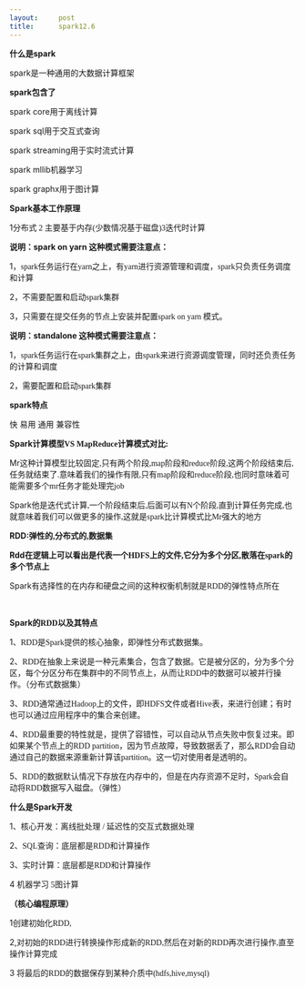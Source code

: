 ```yaml
---
layout:     post
title:      spark12.6
---
```

<div id="article_content" class="article_content clearfix csdn-tracking-statistics" data-pid="blog" data-mod="popu_307" data-dsm="post">
								            <link rel="stylesheet" href="https://csdnimg.cn/release/phoenix/template/css/ck_htmledit_views-f76675cdea.css">
						<div class="htmledit_views" id="content_views">
                
<p><strong><span style="font-family:'宋体';">什么是</span>spark</strong></p>
<p>spark<span style="font-family:'宋体';">是一种通用的大数据计算框架</span></p>
<p><strong>spark<span style="font-family:'宋体';">包含了</span></strong></p>
<p>spark core<span style="font-family:'宋体';">用于离线计算</span></p>
<p>spark sql<span style="font-family:'宋体';">用于交互式查询</span></p>
<p>spark streaming<span style="font-family:'宋体';">用于实时流式计算</span></p>
<p>spark mllib<span style="font-family:'宋体';">机器学习</span></p>
<p>spark graphx<span style="font-family:'宋体';">用于图计算</span></p>
<p><strong>Spark<span style="font-family:'宋体';">基本工作原理</span></strong></p>
<p>1<span style="font-family:'宋体';">分布式 </span><span style="font-family:Calibri;">2 </span>
<span style="font-family:'宋体';">主要基于内存</span><span style="font-family:Calibri;">(</span><span style="font-family:'宋体';">少数情况基于磁盘</span><span style="font-family:Calibri;">)3</span><span style="font-family:'宋体';">迭代时计算</span></p>
<p><strong><span style="font-family:'宋体';">说明：</span>spark on yarn <span style="font-family:'宋体';">
这种模式需要注意点：</span></strong></p>
<p>1<span style="font-family:'宋体';">，</span><span style="font-family:Calibri;">spark</span><span style="font-family:'宋体';">任务运行在</span><span style="font-family:Calibri;">yarn</span><span style="font-family:'宋体';">之上，有</span><span style="font-family:Calibri;">yarn</span><span style="font-family:'宋体';">进行资源管理和调度，</span><span style="font-family:Calibri;">spark</span><span style="font-family:'宋体';">只负责任务调度和计算</span></p>
<p>2<span style="font-family:'宋体';">，不需要配置和启动</span><span style="font-family:Calibri;">spark</span><span style="font-family:'宋体';">集群</span></p>
<p>3<span style="font-family:'宋体';">，只需要在提交任务的节点上安装并配置</span><span style="font-family:Calibri;">spark on yarn
</span><span style="font-family:'宋体';">模式。</span></p>
<p><strong><span style="font-family:'宋体';">说明：</span>standalone <span style="font-family:'宋体';">
这种模式需要注意点：</span></strong></p>
<p>1<span style="font-family:'宋体';">，</span><span style="font-family:Calibri;">spark</span><span style="font-family:'宋体';">任务运行在</span><span style="font-family:Calibri;">spark</span><span style="font-family:'宋体';">集群之上，由</span><span style="font-family:Calibri;">spark</span><span style="font-family:'宋体';">来进行资源调度管理，同时还负责任务的计算和调度</span></p>
<p>2<span style="font-family:'宋体';">，需要配置和启动</span><span style="font-family:Calibri;">spark</span><span style="font-family:'宋体';">集群</span></p>
<p><strong>spark<span style="font-family:'宋体';">特点</span></strong></p>
<p>快 易用 通用 兼容性</p>
<p><strong>Spark<span style="font-family:'宋体';">计算模型</span><span style="font-family:Calibri;">VS MapReduce</span><span style="font-family:'宋体';">计算模式对比</span><span style="font-family:Calibri;">:</span></strong></p>
<p>Mr<span style="font-family:'宋体';">这种计算模型比较固定</span><span style="font-family:Calibri;">,</span><span style="font-family:'宋体';">只有两个阶段</span><span style="font-family:Calibri;">,map</span><span style="font-family:'宋体';">阶段和</span><span style="font-family:Calibri;">reduce</span><span style="font-family:'宋体';">阶段</span><span style="font-family:Calibri;">,</span><span style="font-family:'宋体';">这两个阶段结束后</span><span style="font-family:Calibri;">,</span><span style="font-family:'宋体';">任务就结束了</span><span style="font-family:Calibri;">.</span><span style="font-family:'宋体';">意味着我们的操作有限</span><span style="font-family:Calibri;">,</span><span style="font-family:'宋体';">只有</span><span style="font-family:Calibri;">map</span><span style="font-family:'宋体';">阶段和</span><span style="font-family:Calibri;">reduce</span><span style="font-family:'宋体';">阶段</span><span style="font-family:Calibri;">,</span><span style="font-family:'宋体';">也同时意味着可能需要多个</span><span style="font-family:Calibri;">mr</span><span style="font-family:'宋体';">任务才能处理完</span><span style="font-family:Calibri;">job
</span></p>
<p>Spark<span style="font-family:'宋体';">他是迭代式计算</span><span style="font-family:Calibri;">,</span><span style="font-family:'宋体';">一个阶段结束后</span><span style="font-family:Calibri;">,</span><span style="font-family:'宋体';">后面可以有</span><span style="font-family:Calibri;">N</span><span style="font-family:'宋体';">个阶段</span><span style="font-family:Calibri;">,</span><span style="font-family:'宋体';">直到计算任务完成</span><span style="font-family:Calibri;">,</span><span style="font-family:'宋体';">也就意味着我们可以做更多的操作</span><span style="font-family:Calibri;">,</span><span style="font-family:'宋体';">这就是</span><span style="font-family:Calibri;">spark</span><span style="font-family:'宋体';">比计算模式比</span><span style="font-family:Calibri;">Mr</span><span style="font-family:'宋体';">强大的地方
</span><strong></strong></p>
<p><strong>RDD:<span style="font-family:'宋体';">弹性的</span><span style="font-family:Calibri;">,</span><span style="font-family:'宋体';">分布式的</span><span style="font-family:Calibri;">,</span><span style="font-family:'宋体';">数据集
</span></strong></p>
<p><strong>Rdd<span style="font-family:'宋体';">在逻辑上可以看出是代表一个</span><span style="font-family:Calibri;">HDFS</span><span style="font-family:'宋体';">上的文件</span><span style="font-family:Calibri;">,</span><span style="font-family:'宋体';">它分为多个分区</span><span style="font-family:Calibri;">,</span><span style="font-family:'宋体';">散落在</span><span style="font-family:Calibri;">spark</span><span style="font-family:'宋体';">的多个节点上</span></strong></p>
<p>Spark<span style="font-family:'宋体';">有选择性的在内存和硬盘之间的这种权衡机制就是</span><span style="font-family:Calibri;">RDD</span><span style="font-family:'宋体';">的弹性特点所在</span></p>
<p><strong> </strong></p>
<p><strong>Spark<span style="font-family:'宋体';">的</span><span style="font-family:Calibri;">RDD</span><span style="font-family:'宋体';">以及其特点</span></strong></p>
<p>1<span style="font-family:'宋体';">、</span><span style="font-family:Calibri;">RDD</span><span style="font-family:'宋体';">是</span><span style="font-family:Calibri;">Spark</span><span style="font-family:'宋体';">提供的核心抽象，即弹性分布式数据集。</span></p>
<p>2<span style="font-family:'宋体';">、</span><span style="font-family:Calibri;">RDD</span><span style="font-family:'宋体';">在抽象上来说是一种元素集合，包含了数据。它是被分区的，分为多个分区，每个分区分布在集群中的不同节点上，从而让</span><span style="font-family:Calibri;">RDD</span><span style="font-family:'宋体';">中的数据可以被并行操作。（分布式数据集）</span></p>
<p>3<span style="font-family:'宋体';">、</span><span style="font-family:Calibri;">RDD</span><span style="font-family:'宋体';">通常通过</span><span style="font-family:Calibri;">Hadoop</span><span style="font-family:'宋体';">上的文件，即</span><span style="font-family:Calibri;">HDFS</span><span style="font-family:'宋体';">文件或者</span><span style="font-family:Calibri;">Hive</span><span style="font-family:'宋体';">表，来进行创建；有时也可以通过应用程序中的集合来创建。</span></p>
<p>4<span style="font-family:'宋体';">、</span><span style="font-family:Calibri;">RDD</span><span style="font-family:'宋体';">最重要的特性就是，提供了容错性，可以自动从节点失败中恢复过来。即如果某个节点上的</span><span style="font-family:Calibri;">RDD partition</span><span style="font-family:'宋体';">，因为节点故障，导致数据丢了，那么</span><span style="font-family:Calibri;">RDD</span><span style="font-family:'宋体';">会自动通过自己的数据来源重新计算该</span><span style="font-family:Calibri;">partition</span><span style="font-family:'宋体';">。这一切对使用者是透明的。</span></p>
<p>5<span style="font-family:'宋体';">、</span><span style="font-family:Calibri;">RDD</span><span style="font-family:'宋体';">的数据默认情况下存放在内存中的，但是在内存资源不足时，</span><span style="font-family:Calibri;">Spark</span><span style="font-family:'宋体';">会自动将</span><span style="font-family:Calibri;">RDD</span><span style="font-family:'宋体';">数据写入磁盘。（弹性）</span></p>
<p><strong><span style="font-family:'宋体';">什么是</span>Spark<span style="font-family:'宋体';">开发</span></strong></p>
<p>1<span style="font-family:'宋体';">、核心开发：离线批处理 </span><span style="font-family:Calibri;">/
</span><span style="font-family:'宋体';">延迟性的交互式数据处理</span></p>
<p>2<span style="font-family:'宋体';">、</span><span style="font-family:Calibri;">SQL</span><span style="font-family:'宋体';">查询：底层都是</span><span style="font-family:Calibri;">RDD</span><span style="font-family:'宋体';">和计算操作</span></p>
<p>3<span style="font-family:'宋体';">、实时计算：底层都是</span><span style="font-family:Calibri;">RDD</span><span style="font-family:'宋体';">和计算操作</span></p>
<p>4 <span style="font-family:'宋体';">机器学习 </span><span style="font-family:Calibri;">5</span><span style="font-family:'宋体';">图计算</span></p>
<p><strong>（核心编程原理）</strong></p>
<p>1<span style="font-family:'宋体';">创建初始化</span><span style="font-family:Calibri;">RDD,
</span></p>
<p>2,<span style="font-family:'宋体';">对初始的</span><span style="font-family:Calibri;">RDD</span><span style="font-family:'宋体';">进行转换操作形成新的</span><span style="font-family:Calibri;">RDD,</span><span style="font-family:'宋体';">然后在对新的</span><span style="font-family:Calibri;">RDD</span><span style="font-family:'宋体';">再次进行操作</span><span style="font-family:Calibri;">,</span><span style="font-family:'宋体';">直至操作计算完成
</span></p>
<p>3 <span style="font-family:'宋体';">将最后的</span><span style="font-family:Calibri;">RDD</span><span style="font-family:'宋体';">的数据保存到某种介质中</span><span style="font-family:Calibri;">(hdfs,hive,mysql)</span></p>
            </div>
                </div>